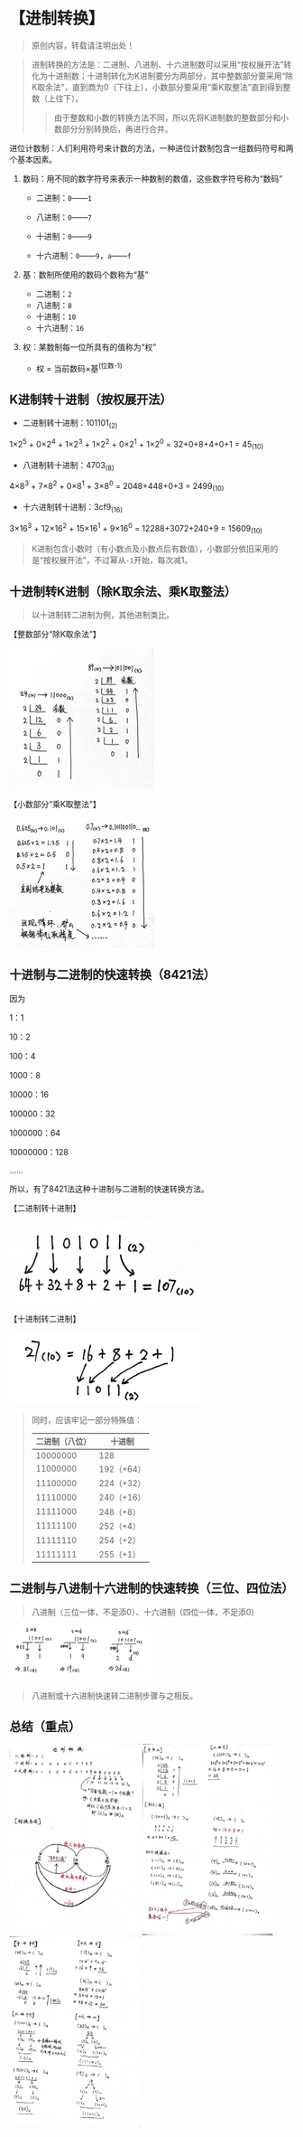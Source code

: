 # 【进制转换】

> 原创内容，转载请注明出处！

> 进制转换的方法是：二进制、八进制、十六进制数可以采用“按权展开法”转化为十进制数；十进制转化为K进制要分为两部分，其中整数部分要采用“除K取余法”，直到商为0（下往上），小数部分要采用“乘K取整法”直到得到整数（上往下）。
>
> > 由于整数和小数的转换方法不同，所以先将K进制数的整数部分和小数部分分别转换后，再进行合并。

进位计数制：人们利用符号来计数的方法，一种进位计数制包含一组数码符号和两个基本因素。

1. 数码：用不同的数字符号来表示一种数制的数值，这些数字符号称为“数码”

   - 二进制：`0`——`1`

   - 八进制：`0`——`7`

   - 十进制：`0`——`9`

   - 十六进制：`0`——`9`，`a`——`f`
1. 基：数制所使用的数码个数称为“基”
   - 二进制：`2`
   - 八进制：`8`
   - 十进制：`10`
   - 十六进制：`16`
1. 权：某数制每一位所具有的值称为“权”
   - 权 = 当前数码×基<sup>(位数-1)</sup>

## K进制转十进制（按权展开法）

- 二进制转十进制：101101<sub>(2)</sub>

1×2<sup>5</sup> + 0×2<sup>4</sup> + 1×2<sup>3</sup> + 1×2<sup>2</sup> + 0×2<sup>1</sup> + 1×2<sup>0</sup> = 32+0+8+4+0+1 = 45<sub>(10)</sub>

- 八进制转十进制：4703<sub>(8)</sub>

4×8<sup>3</sup> + 7×8<sup>2</sup> + 0×8<sup>1</sup> + 3×8<sup>0</sup> = 2048+448+0+3 = 2499<sub>(10)</sub>

- 十六进制转十进制：3cf9<sub>(16)</sub>

3×16<sup>3</sup> + 12×16<sup>2</sup> + 15×16<sup>1</sup> + 9×16<sup>0</sup> = 12288+3072+240+9 = 15609<sub>(10)</sub>

> K进制包含小数时（有小数点及小数点后有数值），小数部分依旧采用的是“按权展开法”，不过幂从`-1`开始，每次减1。

## 十进制转K进制（除K取余法、乘K取整法）

> 以十进制转二进制为例，其他进制类比。

【整数部分“除K取余法”】

<img src="mark-img/IMG_6060(20220513-234429).JPG" alt="IMG_6060(20220513-234429)" style="zoom:25%;" />

【小数部分“乘K取整法”】

<img src="mark-img/IMG_6062(20220514-001423).JPG" alt="IMG_6062(20220514-001423)" style="zoom:25%;" />

## 十进制与二进制的快速转换（8421法）

因为

1：1

10：2

100：4

1000：8

10000：16

100000：32

1000000：64

10000000：128

……

所以，有了8421法这种十进制与二进制的快速转换方法。

【二进制转十进制】

<img src="mark-img/IMG_6066(20220514-003223).JPG" alt="IMG_6066(20220514-003223)" style="zoom: 33%;" />

【十进制转二进制】

<img src="mark-img/IMG_6065.JPG" alt="IMG_6065" style="zoom:33%;" />

> 同时，应该牢记一部分特殊值：
>
> | 二进制（八位） | 十进制     |
> | -------------- | ---------- |
> | 10000000       | 128        |
> | 11000000       | 192（+64） |
> | 11100000       | 224（+32） |
> | 11110000       | 240（+16） |
> | 11111000       | 248（+8）  |
> | 11111100       | 252（+4）  |
> | 11111110       | 254（+2）  |
> | 11111111       | 255（+1）  |

## 二进制与八进制十六进制的快速转换（三位、四位法）

> 八进制（三位一体，不足添0）、十六进制（四位一体，不足添0）

<img src="mark-img/IMG_6068(20220514-005132).JPG" alt="IMG_6068(20220514-005132)" style="zoom: 25%;" />

> 八进制或十六进制快速转二进制步骤与之相反。

## 总结（重点）

<img src="mark-img/1.JPG" alt="1" style="zoom: 33%;" />

<img src="mark-img/3.JPG" alt="3" style="zoom:33%;" />

<img src="mark-img/2.JPG" alt="2" style="zoom: 33%;" />



